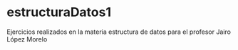 # estructuraDatos1
Ejercicios realizados en la materia estructura de datos para el profesor Jairo López Morelo

